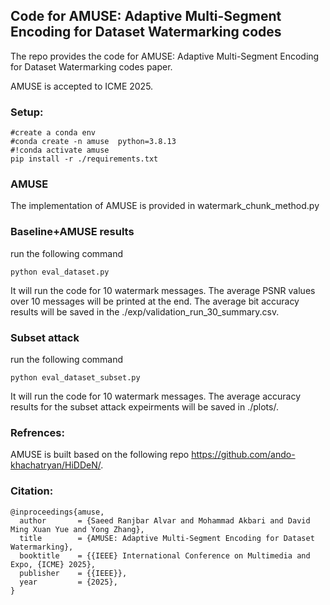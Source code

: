 ## Code for AMUSE: Adaptive Multi-Segment Encoding for Dataset Watermarking codes
The repo provides the code for AMUSE: Adaptive Multi-Segment Encoding for Dataset Watermarking codes paper. 

AMUSE is accepted to ICME 2025. 

### Setup: 
```
#create a conda env 
#conda create -n amuse  python=3.8.13
#!conda activate amuse
pip install -r ./requirements.txt
```
### AMUSE
The implementation of AMUSE is provided in watermark_chunk_method.py

### Baseline+AMUSE results
run the following command
```
python eval_dataset.py 
```
It will run the code for 10 watermark messages. The average PSNR values over 10 messages will be printed at the end. The average bit accuracy results will be saved in the ./exp/validation_run_30_summary.csv.


### Subset attack
run the following command
```
python eval_dataset_subset.py 
```
It will run the code for 10 watermark messages. The average accuracy results for the subset attack expeirments will be saved in ./plots/.

### Refrences: 
AMUSE is built based on the following repo https://github.com/ando-khachatryan/HiDDeN/.


### Citation: 
```
@inproceedings{amuse,
  author       = {Saeed Ranjbar Alvar and Mohammad Akbari and David Ming Xuan Yue and Yong Zhang},
  title        = {AMUSE: Adaptive Multi-Segment Encoding for Dataset Watermarking},
  booktitle    = {{IEEE} International Conference on Multimedia and Expo, {ICME} 2025},
  publisher    = {{IEEE}},
  year         = {2025},
}
```




